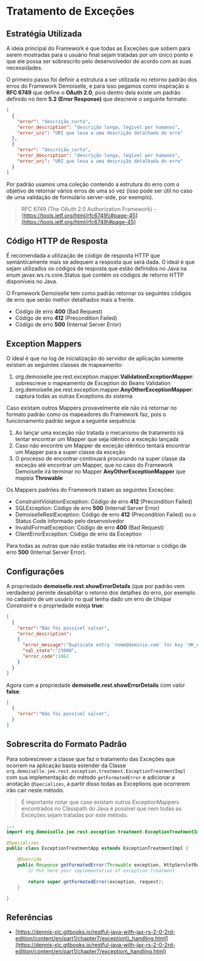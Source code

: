 # Tratamento de Exceções

## Estratégia Utilizada

A ideia principal do Framework é que todas as Exceções que sobem para serem mostradas para o usuário final sejam tratadas por um único ponto e que ele possa ser sobrescrito pelo desenvolvedor de acordo com as suas necessidades.

O primeiro passo foi definir a estrutura a ser utilizada no retorno padrão dos erros do Framework Demoiselle, e para isso pegamos como inspiração a **RFC 6749** que define o **OAuth 2.0**, pois dentro dela existe um padrão definido no item **5.2 \(Error Response\)** que descreve o seguinte formato:

```json
[
  {
    "error": "descrição_curta",
    "error_description": "descrição longa, legível por humanos",
    "error_uri": "URI que leva a uma descrição detalhada do erro"
  },
  {
    "error": "descrição_curta",
    "error_description": "descrição longa, legível por humanos",
    "error_uri": "URI que leva a uma descrição detalhada do erro"
  }
]
```

Por padrão usamos uma coleção contendo a estrutura do erro com o objetivo de retornar vários erros de uma só vez (isso pode ser útil no caso de uma validação de formulário server-side, por exemplo).


> RFC 6749 \(The OAuth 2.0 Authorization Framework\) - [https://tools.ietf.org/html/rfc6749\\#page-45](https://tools.ietf.org/html/rfc6749\#page-45)

## Código HTTP de Resposta

É recomendada a utilização de código de resposta HTTP que semânticamente mais se adequem a resposta que será dada. O ideal é que sejam utilizados os códigos de resposta que estão definidos no Java na enum javax.ws.rs.core.Status que contém os códigos de retorno HTTP disponíveis no Java.

O Framework Demoiselle tem como padrão retornar os seguintes códigos de erro que serão melhor detalhados mais a frente.
* Código de erro **400** (Bad Request)
* Código de erro **412** (Precondition Failed)
* Código de erro **500** (Internal Server Error)

## Exception Mappers

O ideal é que no log de inicialização do servidor de aplicação somente existam as seguintes classes de mapeamento:

1. org.demoiselle.jee.rest.exception.mapper.**ValidationExceptionMapper**: sobrescreve o mapeamento de Exception do Beans Validation
2. org.demoiselle.jee.rest.exception.mapper.**AnyOtherExceptionMapper**: captura todas as outras Exceptions do sistema

Caso existam outros Mappers provavelmente ele não irá retornar no formato padrão como os mapeadores do Framework faz, pois o funcionamento padrão segue a seguinte sequência:

1. Ao lançar uma exceção não tratada o mecanismo de tratamento irá tentar encontrar um Mapper que seja idêntico a exceção lançada
2. Caso não encontre um Mapper de exceção idêntico tentará encontrar um Mapper para a super classe da exceção
3. O processo de encontrar continuará procurando na super classe da exceção até encontrar um Mapper, que no caso do Framework Demoiselle irá terminar no Mapper **AnyOtherExceptionMapper** que mapeia **Throwable**

Os Mappers padrões do Framework tratam as seguintes Exceções:

* ConstraintViolationException: Código de erro **412** (Precondition Failed)
* SQLException: Código de erro **500** (Internal Server Error)
* DemoiselleRestException: Código de erro **412** (Precondition Failed) ou o Status Code informado pelo desenvolvedor
* InvalidFormatException: Código de erro **400** (Bad Request)
* ClientErrorException: Código de erro da Exception

Para todas as outras que não estão tratadas ele irá retornar o código de erro **500** (Internal Server Error).

## Configurações

A propriedade **demoiselle.rest.showErrorDetails** (que por padrão vem verdadeira) permite desabilitar o retorno dos detalhes do erro, por exemplo no cadastro de um usuário no qual tenha dado um erro de _Unique Constraint_ e o propriedade esteja **true**:

```json
[
  {
    "error":"Não foi possível salvar",
    "error_description":
    { 
      "error_message":"Duplicate entry 'nome@dominio.com' for key 'UK_e6gkqunxajvyxl5uctpl2vl2p'",
      "sql_state":"23000",
      "error_code":1062
    }  
  }
]
```

Agora com a propriedade **demoiselle.rest.showErrorDetails** com valor **false**:

```json
[
  {
    "error":"Não foi possível salvar",
  }
]
```

## Sobrescrita do Formato Padrão

Para sobrescrever a classe que faz o tratamento das Exceções que ocorrem na aplicação basta estender da Classe `org.demoiselle.jee.rest.exception.treatment.ExceptionTreatmentImpl` com sua implementação do método `getFormatedError` e adicionar a anotação `@Specializes`, a partir disso todas as Exceptions que ocorrerem irão cair neste método.

> É importante notar que caso existam outros ExceptionMappers encontrados no Classpath do Java é possível que nem todas as Exceções sejam tratadas por este método.

```java
...
import org.demoiselle.jee.rest.exception.treatment.ExceptionTreatmentImpl;

@Specializes
public class ExceptionTreatmentApp extends ExceptionTreatmentImpl {

	@Override
	public Response getFormatedError(Throwable exception, HttpServletRequest request) {		
		// Put here your implementation of exception treatment	

		return super.getFormatedError(exception, request);
	}

}
```

## Referências

* [https://dennis-xlc.gitbooks.io/restful-java-with-jax-rs-2-0-2rd-edition/content/en/part1/chapter7/exception\\_handling.html](https://dennis-xlc.gitbooks.io/restful-java-with-jax-rs-2-0-2rd-edition/content/en/part1/chapter7/exception\_handling.html)




